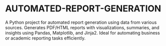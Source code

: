 # AUTOMATED-REPORT-GENERATION
A Python project for automated report generation using data from various sources. Generates PDF/HTML reports with visualizations, summaries, and insights using Pandas, Matplotlib, and Jinja2. Ideal for automating business or academic reporting tasks efficiently.
